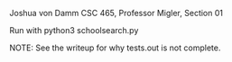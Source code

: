 Joshua von Damm
CSC 465, Professor Migler, Section 01

Run with python3 schoolsearch.py

NOTE: See the writeup for why tests.out is not complete. 
